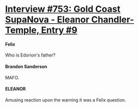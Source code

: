 # [Interview #753: Gold Coast SupaNova - Eleanor Chandler-Temple, Entry #9](https://www.theoryland.com/intvmain.php?i=753#9)

#### Felix

Who is Edorion's father?

#### Brandon Sanderson

MAFO.

#### ELEANOR

Amusing reaction upon the warning it was a Felix question.

